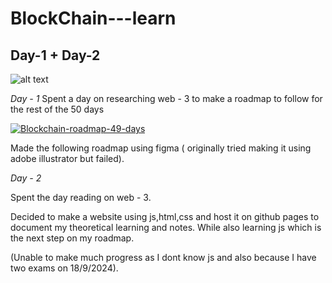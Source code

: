 # **BlockChain---learn**

## **Day-1 + Day-2**

![alt text](https://lh5.googleusercontent.com/O73SZY13Pmqg8MYmxQIDLmzTG6n8g53MyQ1_vS12RZTu7iwHbBVJpA0Rr2Pryhc_C9NADnXwVRXWtvkB26vuVbUEbjhEz8KAgqztmV64U4GVSRHNSMTzGPQSjVdJjfYnJg5a_tTB)

*Day - 1*
Spent a day on researching web - 3 to make a roadmap to follow for the rest of the 50 days 

<a href="https://ibb.co/Zf99wPw"><img src="https://i.ibb.co/CwLLXZX/Blockchain-roadmap-49-days.png" alt="Blockchain-roadmap-49-days" border="0"></a>

Made the following roadmap using figma ( originally tried making it using adobe illustrator but failed).

*Day - 2*

Spent the day reading on web - 3.

Decided to make a website using js,html,css and host it on github pages to document my theoretical learning and notes. While also learning js which is the next
step on my roadmap.

(Unable to make much progress as I dont know js and also because I have two exams on 18/9/2024).



